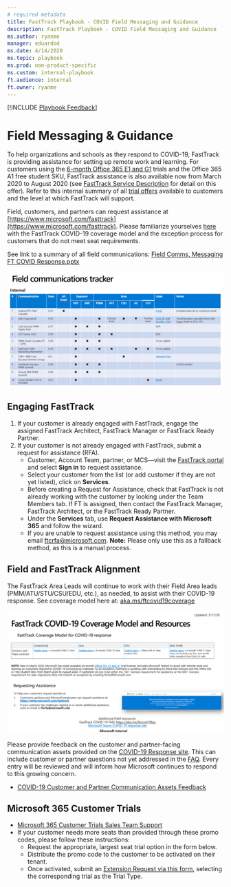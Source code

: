 ```yaml
---  
# required metadata  
title: FastTrack Playbook - COVID Field Messaging and Guidance 
description: FastTrack Playbook - COVID Field Messaging and Guidance
ms.author: ryanme  
manager: eduardod  
ms.date: 4/14/2020  
ms.topic: playbook  
ms.prod: non-product-specific  
ms.custom: internal-playbook  
ft.audience: internal  
ft.owner: ryanme
---   
```

[!INCLUDE [Playbook Feedback](./includes/questions-feedback.md)]

# Field Messaging & Guidance  

To help organizations and schools as they respond to COVID-19, FastTrack is providing assistance for setting up remote work and learning. For customers using the [6-month Office 365 E1 and G1](https://transform.microsoft.com/customer-trials?tab=o365e1trial) trials and the Office 365 A1 free student SKU, FastTrack assistance is also available now from March 2020 to August 2020 (see [FastTrack Service Description](https://docs.microsoft.com/en-us/fasttrack/m365-eligible-services-and-plans) for detail on this offer). Refer to this internal summary of all [trial offers](https://microsoft.sharepoint.com/:w:/t/MicrosoftRemoteWork/EbEe9NOBCa1JnNWyoOJOwFcBPVw1hr83rhTnl75eMziTtw?e=aUTjR5) available to customers and the level at which FastTrack will support.     

Field, customers, and partners can request assistance at [https://www.microsoft.com/fasttrack](https://www.microsoft.com/fasttrack). Please familiarize yourselves [here](https://aka.ms/FTCovid19coverage) with the FastTrack COVID-19 coverage model and the exception process for  customers that do not meet seat requirements.  

See link to a summary of all field communications: [Field Comms, Messaging FT COVID Response.pptx](https://microsoft.sharepoint-df.com/:p:/t/FastTrackCOVID-19ResponseTeam/EfRJqVfDHwRMiY4yAsjE0mgBfdtaYDr2CJbvgMVkxnjNQA?e=hIpxZp)  

![covid-field-communications-tracker](media/covid-field-communications-tracker.png)  

## Engaging FastTrack  

1. If your customer is already engaged with FastTrack, engage the assigned FastTrack Architect, FastTrack Manager or FastTrack Ready Partner.
1. If your customer is not already engaged with FastTrack, submit a request for assistance (RFA).  
   - Customer, Account Team, partner, or MCS—visit the [FastTrack portal](https://www.microsoft.com/fasttrack) and select **Sign in** to request assistance.
   -  Select your customer from the list (or add customer if they are not yet listed), click on **Services**.
   - Before creating a Request for Assistance, check that FastTrack is not already working with the customer by looking under the Team Members tab. If FT is assigned, then contact the FastTrack Manager, FastTrack Architect, or the FastTrack Ready Partner.
   - Under the **Services** tab, use **Request Assistance with Microsoft 365** and follow the wizard.
   - If you are unable to request assistance using this method, you may email [ftcrfa@microsoft.com](mailto:ftcrfa@microsoft.com).  **Note:** Please only use this as a fallback method, as this is a manual process.

## Field and FastTrack Alignment  

The FastTrack Area Leads will continue to work with their Field Area leads (PMM/ATU/STU/CSU/EDU, etc.), as needed, to assist with their COVID-19 response. See coverage model here at: [aka.ms/ftcovid19coverage](https://aka.ms/FTCovid19coverage)

![covid-coverage-model](media/covid-coverage-model.png)  

Please provide feedback on the customer and partner-facing communication assets provided on the [COVID-19 Response site](https://microsoft.sharepoint.com/SitePages/COVID-19Response.aspx). This can include customer or partner questions not yet addressed in the [FAQ](https://microsoft.sharepoint.com/SitePages/Coronavirus-customer-partner-FAQ.aspx). Every entry will be reviewed and will inform how Microsoft continues to respond to this growing concern.  

- [COVID-19 Customer and Partner Communication Assets Feedback](https://forms.office.com/Pages/ResponsePage.aspx?id=v4j5cvGGr0GRqy180BHbR1T00qBBNxFHmOVqcpOalnRUNVROMVI4MDFSOVFNOTMzUEUxVU5LNTdCRy4u)  

## Microsoft 365 Customer Trials  

- [Microsoft 365 Customer Trials Sales Team Support](https://transform.microsoft.com/customer-trials?tab=o365e1trial)
- If your customer needs more seats than provided through these promo codes, please follow these instructions:
  - Request the appropriate, largest seat trial option in the form below.
  - Distribute the promo code to the customer to be activated on their tenant.
  - Once activated, submit an [Extension Request via this form](https://transform.microsoft.com/#tenantextensionform), selecting the corresponding trial as the Trial Type.
